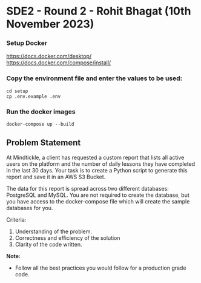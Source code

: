 # SDE2 - Round 2 - Rohit Bhagat (10th November 2023)

### Setup Docker
https://docs.docker.com/desktop/ </br>
https://docs.docker.com/compose/install/

### Copy the environment file and enter the values to be used:
```
cd setup
cp .env.example .env
```

### Run the docker images
```
docker-compose up --build
``` 

## Problem Statement
At Mindtickle, a client has requested a custom report that lists all active users on the platform and the number of daily lessons they have completed in the last 30 days. Your task is to create a Python script to generate this report and save it in an AWS S3 Bucket.

The data for this report is spread across two different databases: PostgreSQL and MySQL. You are not required to create the database, but you have access to the docker-compose file which will create the sample databases for you.

Criteria:
1. Understanding of the problem.
2. Correctness and efficiency of the solution
3. Clarity of the code written.

**Note:**
- Follow all the best practices you would follow for a production grade code.

